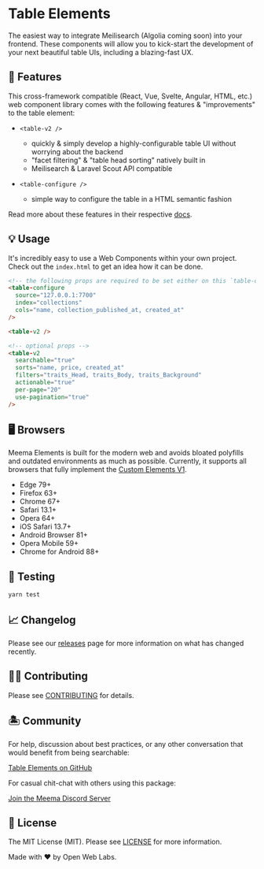 # Table Elements

The easiest way to integrate Meilisearch (Algolia coming soon) into your frontend. These components will allow you to kick-start the development of your next beautiful table UIs, including a blazing-fast UX.

## 🐙 Features

This cross-framework compatible (React, Vue, Svelte, Angular, HTML, etc.) web component library comes with the following features & "improvements" to the table element:

- `<table-v2 />`
  - quickly & simply develop a highly-configurable table UI without worrying about the backend
  - "facet filtering" & "table head sorting" natively built in
  - Meilisearch & Laravel Scout API compatible

- `<table-configure />`
  - simple way to configure the table in a HTML semantic fashion

Read more about these features in their respective [docs](https://meema.xyz/docs).

## 💡 Usage

It's incredibly easy to use a Web Components within your own project. Check out the `index.html` to get an idea how it can be done.

```html
<!-- the following props are required to be set either on this `table-configure` or `table-v2 element` -->
<table-configure
  source="127.0.0.1:7700"
  index="collections"
  cols="name, collection_published_at, created_at"
/>

<table-v2 />

<!-- optional props -->
<table-v2
  searchable="true"
  sorts="name, price, created_at"
  filters="traits_Head, traits_Body, traits_Background"
  actionable="true"
  per-page="20"
  use-pagination="true"
/>
```

## 🖥️ Browsers

Meema Elements is built for the modern web and avoids bloated polyfills and outdated environments as much as possible. Currently, it supports all browsers that fully implement the [Custom Elements V1][caniuse-custom-el-v1].

- Edge 79+
- Firefox 63+
- Chrome 67+
- Safari 13.1+
- Opera 64+
- iOS Safari 13.7+
- Android Browser 81+
- Opera Mobile 59+
- Chrome for Android 88+

[caniuse-custom-el-v1]: https://caniuse.com/custom-elementsv1

## 🧪 Testing

```bash
yarn test
```

## 📈 Changelog

Please see our [releases](https://github.com/openweblabs/table-vue/releases) page for more information on what has changed recently.

## 💪🏼 Contributing

Please see [CONTRIBUTING](.github/CONTRIBUTING.md) for details.

## 🏝 Community

For help, discussion about best practices, or any other conversation that would benefit from being searchable:

[Table Elements on GitHub](https://github.com/meemalabs/table-vue/discussions)

For casual chit-chat with others using this package:

[Join the Meema Discord Server](https://discord.meema.io)

## 📄 License

The MIT License (MIT). Please see [LICENSE](LICENSE.md) for more information.

Made with ❤️ by Open Web Labs.
